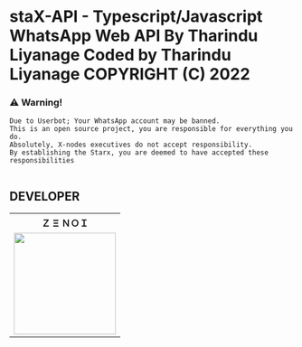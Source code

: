 # staX-API - Typescript/Javascript WhatsApp Web API By Tharindu Liyanage Coded by Tharindu Liyanage COPYRIGHT (C) 2022

### ⚠️ Warning! 

```
Due to Userbot; Your WhatsApp account may be banned.
This is an open source project, you are responsible for everything you do. 
Absolutely, X-nodes executives do not accept responsibility.
By establishing the Starx, you are deemed to have accepted these responsibilities


```






## DEVELOPER





<table><tr><th>Ｚ Ξ ＮＯＩ</th></tr><tr><td><a href="https://github.com/Zenoixnoize"><img src="https://i.ibb.co/0nwLBfM/Pics-Art-05-02-11-09-48.jpg" width="180"</td></tr>
